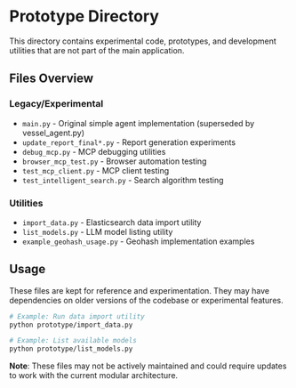 # Prototype Directory

This directory contains experimental code, prototypes, and development utilities that are not part of the main application.

## Files Overview

### **Legacy/Experimental**
- `main.py` - Original simple agent implementation (superseded by vessel_agent.py)
- `update_report_final*.py` - Report generation experiments
- `debug_mcp.py` - MCP debugging utilities
- `browser_mcp_test.py` - Browser automation testing
- `test_mcp_client.py` - MCP client testing
- `test_intelligent_search.py` - Search algorithm testing

### **Utilities**
- `import_data.py` - Elasticsearch data import utility
- `list_models.py` - LLM model listing utility  
- `example_geohash_usage.py` - Geohash implementation examples

## Usage

These files are kept for reference and experimentation. They may have dependencies on older versions of the codebase or experimental features.

```bash
# Example: Run data import utility
python prototype/import_data.py

# Example: List available models
python prototype/list_models.py
```

**Note**: These files may not be actively maintained and could require updates to work with the current modular architecture.